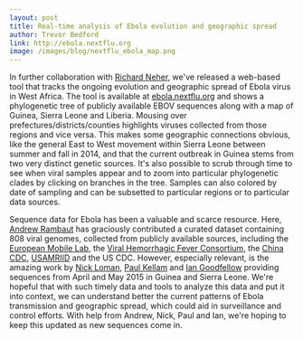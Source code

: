 ```yaml
---
layout: post
title: Real-time analysis of Ebola evolution and geographic spread
author: Trevor Bedford
link: http://ebola.nextflu.org
image: /images/blog/nextflu_ebola_map.png
---
```


In further collaboration with [Richard Neher](https://neherlab.wordpress.com/), we've released a web-based tool that tracks the ongoing evolution and geographic spread of Ebola virus in West Africa. The tool is available at [ebola.nextflu.org](http://ebola.nextflu.org) and shows a phylogenetic tree of publicly available EBOV sequences along with a map of Guinea, Sierra Leone and Liberia. Mousing over prefectures/districts/counties highlights viruses collected from those regions and vice versa. This makes some geographic connections obvious, like the general East to West movement within Sierra Leone between summer and fall in 2014, and that the current outbreak in Guinea stems from two very distinct genetic sources. It's also possible to scrub through time to see when viral samples appear and to zoom into particular phylogenetic clades by clicking on branches in the tree. Samples can also colored by date of sampling and can be subsetted to particular regions or to particular data sources.

Sequence data for Ebola has been a valuable and scarce resource. Here, [Andrew Rambaut](http://tree.bio.ed.ac.uk/) has graciously contributed a curated dataset containing 808 viral genomes, collected from publicly available sources, including the [European Mobile Lab](http://evident-project.eu/newsevents/ebov-sequences/), the [Viral Hemorrhagic Fever Consortium](http://vhfc.org/), the [China CDC](http://dx.doi.org/10.1038/nature14490), [USAMRIID](http://dx.doi.org/10.3201/eid2107.150522) and the US CDC. However, especially relevant, is the amazing work by [Nick Loman](http://nickloman.github.io/), [Paul Kellam](https://www.sanger.ac.uk/research/faculty/pkellam/) and [Ian Goodfellow](http://www.calicivirus.path.cam.ac.uk/) providing sequences from April and May 2015 in Guinea and Sierra Leone. We're hopeful that with such timely data and tools to analyze this data and put it into context, we can understand better the current patterns of Ebola transmission and geographic spread, which could aid in surveillance and control efforts. With help from Andrew, Nick, Paul and Ian, we're hoping to keep this updated as new sequences come in.

